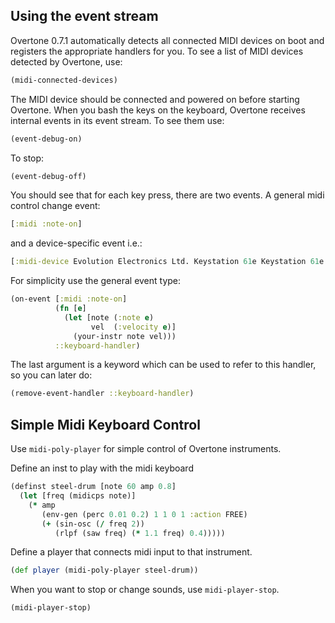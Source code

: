 ## Using the event stream

Overtone 0.7.1 automatically detects all connected MIDI devices on boot and registers the appropriate handlers for you. To see a list of MIDI devices detected by Overtone, use:

```clj
(midi-connected-devices)
```

The MIDI device should be connected and powered on before starting Overtone. When you bash the keys on the keyboard, Overtone receives internal events in its event stream. To see them use:

```clj
(event-debug-on)
```

To stop:

```clj
(event-debug-off)
```

You should see that for each key press, there are two events. A general midi control change event:

```clj
[:midi :note-on]
```

and a device-specific event i.e.:

```clj
[:midi-device Evolution Electronics Ltd. Keystation 61e Keystation 61e :note-on]
```

For simplicity use the general event type:

```clj
(on-event [:midi :note-on]
          (fn [e]
            (let [note (:note e)
                  vel  (:velocity e)]
              (your-instr note vel)))
          ::keyboard-handler)
```

The last argument is a keyword which can be used to refer to this handler, so you can later do:

```clj
(remove-event-handler ::keyboard-handler)
```

## Simple Midi Keyboard Control

Use `midi-poly-player` for simple control of Overtone instruments.

Define an inst to play with the midi keyboard

```clj
(definst steel-drum [note 60 amp 0.8]
  (let [freq (midicps note)]
    (* amp
       (env-gen (perc 0.01 0.2) 1 1 0 1 :action FREE)
       (+ (sin-osc (/ freq 2))
          (rlpf (saw freq) (* 1.1 freq) 0.4)))))
```

Define a player that connects midi input to that instrument.

```clj
(def player (midi-poly-player steel-drum))
```

When you want to stop or change sounds, use `midi-player-stop`.

```clj
(midi-player-stop)
```